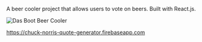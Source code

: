 A beer cooler project that allows users to vote on beers. Built with React.js.

![Das Boot Beer Cooler](https://media.giphy.com/media/S6SWXJLQprEtVxlYBf/giphy.gif)


https://chuck-norris-quote-generator.firebaseapp.com

